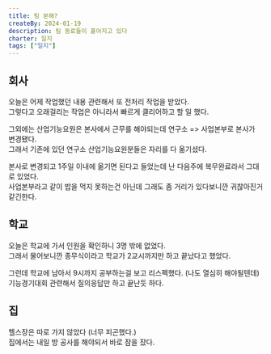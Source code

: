 ```yaml
---
title: 팀 분해?
createBy: 2024-01-19
description: 팀 동료들이 흩어지고 있다
charter: 일지
tags: ["일지"]
---
```


## 회사

오늘은 어제 작업했던 내용 관련해서 또 전처리 작업을 받았다.  
그렇다고 오래걸리는 작업은 아니라서 빠르게 클리어하고 할 일 했다.

그외에는 산업기능요원은 본사에서 근무를 해야되는데 연구소 => 사업본부로 본사가 변경됐다.  
그래서 기존에 있던 연구소 산업기능요원분들은 자리를 다 옮기셨다.

본사로 변경되고 1주일 이내에 옮기면 된다고 들었는데 난 다음주에 복무완료라서 그대로 있었다.  
사업본부라고 같이 밥을 먹지 못하는건 아닌데 그래도 좀 거리가 있다보니깐 귀찮아진거 같긴한다.

## 학교

오늘은 학교에 가서 인원을 확인하니 3명 밖에 없었다.  
그래서 물어보니깐 종무식이라고 학교가 2교시까지만 하고 끝났다고 했었다.

그런데 학교에 남아서 9시까지 공부하는걸 보고 리스펙했다. (나도 열심히 해야될텐데)  
기능경기대회 관련해서 질의응답만 하고 끝난듯 하다.

## 집

헬스장은 따로 가지 않았다 (너무 피곤했다.)  
집에서는 내일 방 공사를 해야되서 바로 잠을 잤다.

